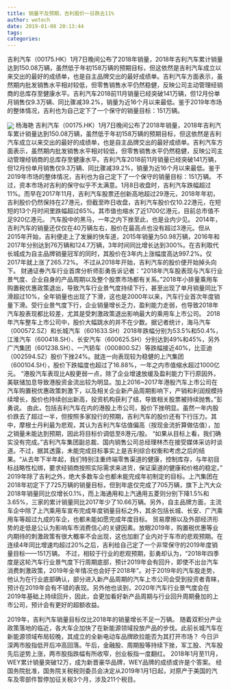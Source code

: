 ```yaml
---
title: 销量不及预期，吉利股价一日跌去11%
author: wetech
date: 2019-01-08 20:13:44
tags: 
categories: 
---
```

吉利汽车（00175.HK）1月7日晚间公布了2018年销量，2018年吉利汽车累计销量达到150.08万辆，虽然低于年初158万辆的预期目标，但这依然是吉利汽车成立以来交出的最好的成绩单，也是自主品牌交出的最好成绩单。吉利汽车方面表示，虽然期内批发销售水平相对较低，但零售销售水平仍然稳健，反映公司主动管理经销商的总库存至健康水平。吉利汽车2018前11月销量已经突破141万辆，但12月份单月销售仅9.3万辆、同比骤减39.2%，销量为近16个月以来最低。鉴于2019年市场的整体情况，吉利也为自己定下了一个保守的销量目标：151万辆。
<!-- more -->
<img align="center" border="0" src="https://imgcdn.yicai.com/uppics/images/2019/01/1abc40e869e8671a1d4612df4875645f.jpg" />
杨海艳
吉利汽车（00175.HK）1月7日晚间公布了2018年销量，2018年吉利汽车累计销量达到150.08万辆，虽然低于年初158万辆的预期目标，但这依然是吉利汽车成立以来交出的最好的成绩单，也是自主品牌交出的最好成绩单。吉利汽车方面表示，虽然期内批发销售水平相对较低，但零售销售水平仍然稳健，反映公司主动管理经销商的总库存至健康水平。吉利汽车2018前11月销量已经突破141万辆，但12月份单月销售仅9.3万辆、同比骤减39.2%，销量为近16个月以来最低。鉴于2019年市场的整体情况，吉利也为自己定下了一个保守的销量目标：151万辆。
不过，资本市场对吉利的保守似乎不太满意。1月8日收盘时，吉利汽车跌幅超过11%。而早在2017年11月，吉利汽车股票还创新高地超过29港元，2018年年初，吉利股价仍然保持在27港元，但截至昨日收盘，吉利汽车股价仅10.22港元，在短短的13个月时间里跌幅超过65%。其市值也缩水了近1700亿港元，目前总市值不足920亿港元。
汽车股中的黑马，一年之内下挫至此，也是业内少见。
2014年，吉利汽车的销量还仅仅在40万辆左右，股价在最高点也没有超过3港元。但从2015年开始，吉利便走上了发展的快车道，2015年销量为50.98万辆，2016年和2017年分别达到76万辆和124.7万辆，3年时间同比增长达到300%。在吉利取代长城成为自主品牌销量冠军的同时，其股价在3年内上涨幅度高达997.2%。仅2017年就上涨了265.72%。
不过从2018年开始，吉利汽车的股价便开始掉头向下。
财通证券汽车行业首席分析师彭勇告诉记者：“2018年汽车股表现与汽车行业景气度、企业自身的产品周期以及整个股票市场都有关系。”2018年小排量乘用车购置税优惠政策退出，导致汽车行业景气度持续下行，甚至出现了单月销量同比下滑超过10%，全年销量也出现了下滑，这也是2000年以来，汽车行业首次年度销量下滑。受行业景气度下行，企业销量增长乏力，盈利能力走弱，也导致2018年汽车股表现都比较差，尤其是受刺激政策退出影响最大的乘用车上市公司。
2018年汽车整车上市公司中，股价大幅跳水的并不在少数。据记者统计，海马汽车（000572.SZ）和长城汽车（601633.SH）2018年跌幅分别为53.5%和50.4%，江淮汽车（600418.SH）、长安汽车（600625.SH）分别达到49%和45%，另外广汽集团（601238.SH）、一汽轿车（000800.SZ）等跌幅接近40%，比亚迪（002594.SZ）股价下挫24%。就连一向表现较为稳健的上汽集团（600104.SH），股价下跌幅度也超过了16.88%，一年之内市值缩水超过1000亿元。
“港股汽车表现比A股更弱一点，除了企业增速放缓及盈利能力下行原因外，美联储加息导致港股资金流出较为明显。加上2016~2017年港股汽车上市公司在汽车购置税优惠政策刺激下，以及相关企业新产品周期影响下，产销和利润规模持续增长，股价也持续创出新高，投资机构获利了结，导致相关股票被持续抛售。”彭勇说。
由此，包括吉利汽车在内的港股上市公司，股价下挫明显。虽然一年内股价跌去了超过一半，但按照多家投行的预期，吉利汽车的股价还有下行压力。其中，摩根士丹利最为悲观，其认为吉利汽车估值偏高（按现金流折算做估值），加之销量未能达到预期，因此将目标价调低至8港元/股。
“如果从目标上看，我们确实没有完成。”吉利汽车集团副总裁、国内销售公司总经理林杰在接受媒体采访时谈道。不过，据其透露，未能完成目标事实上是吉利综合权衡和考虑之后的结果。“从去年下半年起，我们特别注重终端零售渠道的健康，控制库存，与年初目标战略性松绑，要求经销商按照实际需求来进货，保证渠道的健康和价格的稳定。”
2019年除了吉利之外，绝大多数车企也都未能完成年初制定的目标。上汽集团在2018年初定下了725万辆的销量目标，但到年底仅完成了705万辆，旗下上汽大众2018年销量同比仅增长0.1%，而上海通用和上汽通用五菱则分别下降1.5%和3.65%，三家的累计销量同比2017年少了10.66万辆。另外，自主品牌方面，主流车企中除了上汽乘用车宣布完成年度销量目标之外，其余包括长城、长安、广汽乘用车等超过九成的车企，也都未能如愿完成年度目标。
贸易摩擦以及外部经济形势的走低是公认为影响车市消费信心的关键因素。放眼2019年，购置税优惠等业内期待的刺激政策有很大概率不会出现，这也加剧了业内对于车市的悲观预期。在连续4年同比增速均超过20%之后，吉利给自己定了一个非常保守的2019年度销量目标——151万辆。
不过，相较于行业的悲观预期，彭勇却认为，“2018年四季度是这轮汽车行业景气度下行周期底部，预计2019年会有回升，即使不出台汽车消费刺激政策，2019年全年情况也会好于2018年”。对于2019年的汽车股走势，他认为在行业底部确认，部分进入新产品周期的汽车上市公司会受到投资者青睐，预计在2019年会有不错的表现。另外他也谈到，2020年汽车行业景气度会在2019年基础上持续回升，因此，会更加看好新产品周期与行业回升周期叠加的上市公司，预计会有更好的超额收益。
 
 
2019年，吉利汽车销量目标仅比2018年的销量增长不足一万辆。
随着双积分产业政策落地的临近，各大车企加快了在新能源领域投放产品的步伐。此前长城汽车在新能源领域布局较晚，其成立的全新电动车品牌欧拉能否为其打开市场？
今日沪深两市股指低开后冲高回落。午后，金融股、周期股等持续下挫，军工股、汽车股先后逆势上涨，两市股指跌幅有所收窄，创业板指一度翻红。
2018年1月至11月，WEY累计销量突破12万，成为新晋豪华品牌，WEY品牌的成绩或许是个答案。
经国务院批准，国务院关税税则委员会决定从2019年1月1日起，对原产于美国的汽车及零部件暂停加征关税3个月，涉及211个税目。
